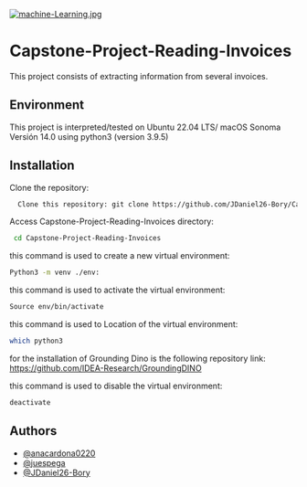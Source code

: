[![machine-Learning.jpg](https://i.postimg.cc/R0Fk2T95/machine-Learning.jpg)](https://postimg.cc/0zTXwDbc)


# Capstone-Project-Reading-Invoices

This project consists of extracting information from several invoices.


## Environment 

This project is interpreted/tested on Ubuntu 22.04 LTS/ macOS Sonoma Versión 14.0 using python3 (version 3.9.5)

## Installation


Clone the repository:
```bash
  Clone this repository: git clone https://github.com/JDaniel26-Bory/Capstone-Project-Reading-Invoices.git
```
Access Capstone-Project-Reading-Invoices directory:
```bash
 cd Capstone-Project-Reading-Invoices
```
this command is used to create a new virtual environment:
```bash
Python3 -m venv ./env: 
```
this command is used to activate the virtual environment:
```bash
Source env/bin/activate
```
 this command is used to Location of the virtual environment:
```bash
which python3
```
for the installation of Grounding Dino is the following repository link:
https://github.com/IDEA-Research/GroundingDINO


this command is used to disable the virtual environment:
```bash
deactivate
```
## Authors

- [@anacardona0220](https://www.github.com/anacardona0220)
- [@juespega](https://www.github.com/juespega)
- [@JDaniel26-Bory](https://www.github.com/JDaniel26-Bory)

